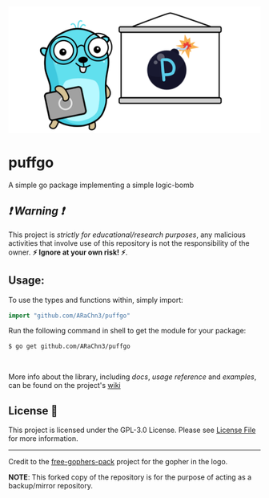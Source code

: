 <p align=center>
<img src=https://github.com/ARaChn3/puffgo/blob/main/puffgo-logo.png?raw=true> 
</p>

# puffgo
A simple go package implementing a simple logic-bomb

##  _:exclamation: Warning :exclamation:_
This project is _strictly for educational/research purposes_, any malicious activities that involve use of this repository is not the responsibility of the owner. 
**:zap: Ignore at your own risk! :zap:**.


## Usage:

To use the types and functions within, simply import:
```go
import "github.com/ARaChn3/puffgo"
```

Run the following command in shell to get the module for your package:

```shell
$ go get github.com/ARaChn3/puffgo
```

<br>

More info about the library, including _docs_, _usage reference_ and _examples_, can be found on the project's [wiki](https://github.com/ARaChn3/puffgo/wiki)



## License :scroll:
This project is licensed under the GPL-3.0 License. Please see [License File](LICENSE) for more information.

***

Credit to the [free-gophers-pack](https://github.com/MariaLetta/free-gophers-pack) project for the gopher in the logo.


**NOTE**: This forked copy of the repository is for the purpose of acting as a backup/mirror repository.
